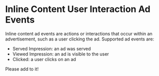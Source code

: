 # Inline Content User Interaction Ad Events

Inline content ad events are actions or interactions that occur within an advertisement, such as a user clicking the ad. Supported ad events are:

- Served Impression: an ad was served
- Viewed Impression: an ad is visible to the user
- Clicked: a user clicks on an ad


Please add to it!
